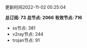 更新时间2022-11-02 05:25:04

**总订阅: 73**
**总节点: 2066**
**有效节点: 716**
- ss节点: 381
- v2ray节点: 244
- trojan节点: 91
